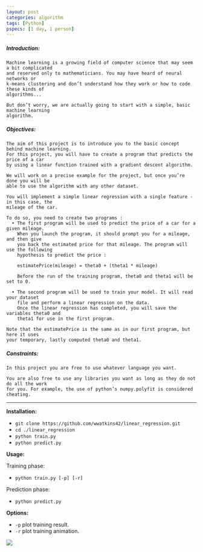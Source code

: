 ```yaml
---
layout: post
categories: algorithm
tags: [Python]
pspecs: [1 day, 1 person]
---
```


##### Introduction:
```
Machine learning is a growing field of computer science that may seem a bit complicated
and reserved only to mathematicians. You may have heard of neural networks or
k-means clustering and don’t understand how they work or how to code these kinds of
algorithms...

But don’t worry, we are actually going to start with a simple, basic machine learning
algorithm.
```
##### Objectives:
```
The aim of this project is to introduce you to the basic concept behind machine learning.
For this project, you will have to create a program that predicts the price of a car
by using a linear function trained with a gradient descent algorithm.

We will work on a precise example for the project, but once you’re done you will be
able to use the algorithm with any other dataset.

You will implement a simple linear regression with a single feature - in this case, the
mileage of the car.

To do so, you need to create two programs :
  • The first program will be used to predict the price of a car for a given mileage.
    When you launch the program, it should prompt you for a mileage, and then give
    you back the estimated price for that mileage. The program will use the following
    hypothesis to predict the price :
    
    estimatePrice(mileage) = theta0 + (theta1 * mileage)

    Before the run of the training program, theta0 and theta1 will be set to 0.
    
  • The second program will be used to train your model. It will read your dataset
    file and perform a linear regression on the data.
    Once the linear regression has completed, you will save the variables theta0 and
    theta1 for use in the first program.

Note that the estimatePrice is the same as in our first program, but here it uses
your temporary, lastly computed theta0 and theta1.
```
##### Constraints:
```
In this project you are free to use whatever language you want.

You are also free to use any libraries you want as long as they do not do all the work
for you. For example, the use of python’s numpy.polyfit is considered cheating.
```
---
__Installation:__

* `git clone https://github.com/wwatkins42/linear_regression.git`
* `cd ./linear_regression`
* `python train.py`
* `python predict.py`

**Usage:**

Training phase:
* `python train.py [-p] [-r]`

Prediction phase:
* `python predict.py`

**Options:**
* `-p` plot training result.
* `-r` plot training animation.

![](https://cdn.rawgit.com/wwatkins42/wwatkins42.github.io/master/images/linear_regression_demo.gif)
